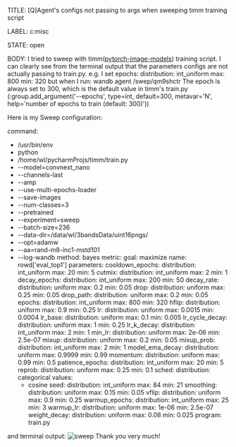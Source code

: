 TITLE:
[Q]Agent's configs not passing to args when sweeping timm training script

LABEL:
c:misc

STATE:
open

BODY:
I tried to sweep with timm([pytorch-image-models](https://github.com/huggingface/pytorch-image-models)) training script. 
I can clearly see from the terminal output that the parameters configs are not actually passing to train.py. 
e.g. I set   epochs:
    distribution: int_uniform
    max: 800
    min: 320
but when I run: wandb agent /swep/qm9shctr
The epoch is always set to 300, which is the default value in timm's train.py (:group.add_argument('--epochs', type=int, default=300, metavar='N',
                   help='number of epochs to train (default: 300)'))

Here is my Sweep configuration:


command:
  - /usr/bin/env
  - python
  - /home/wl/pycharmProjs/timm/train.py
  - --model=convnext_nano
  - --channels-last
  - --amp
  - --use-multi-epochs-loader
  - --save-images
  - --num-classes=3
  - --pretrained
  - --experiment=sweep
  - --batch-size=236
  - --data-dir=/data/wl/3bandsData/uint16pngs/
  - --opt=adamw
  - --aa=rand-m8-inc1-mstd101
  - --log-wandb
method: bayes
metric:
  goal: maximize
  name: rowd['eval_top1']
parameters:
  cooldown_epochs:
    distribution: int_uniform
    max: 20
    min: 5
  cutmix:
    distribution: int_uniform
    max: 2
    min: 1
  decay_epochs:
    distribution: int_uniform
    max: 200
    min: 50
  decay_rate:
    distribution: uniform
    max: 0.2
    min: 0.05
  drop:
    distribution: uniform
    max: 0.25
    min: 0.05
  drop_path:
    distribution: uniform
    max: 0.2
    min: 0.05
  epochs:
    distribution: int_uniform
    max: 800
    min: 320
  hflip:
    distribution: uniform
    max: 0.9
    min: 0.25
  lr:
    distribution: uniform
    max: 0.0015
    min: 0.0004
  lr_base:
    distribution: uniform
    max: 0.1
    min: 0.005
  lr_cycle_decay:
    distribution: uniform
    max: 1
    min: 0.25
  lr_k_decay:
    distribution: int_uniform
    max: 2
    min: 1
  min_lr:
    distribution: uniform
    max: 2e-06
    min: 2.5e-07
  mixup:
    distribution: uniform
    max: 0.2
    min: 0.05
  mixup_prob:
    distribution: int_uniform
    max: 2
    min: 1
  model_ema_decay:
    distribution: uniform
    max: 0.9999
    min: 0.99
  momentum:
    distribution: uniform
    max: 0.99
    min: 0.5
  patience_epochs:
    distribution: int_uniform
    max: 20
    min: 5
  reprob:
    distribution: uniform
    max: 0.25
    min: 0.1
  sched:
    distribution: categorical
    values:
      - cosine
  seed:
    distribution: int_uniform
    max: 84
    min: 21
  smoothing:
    distribution: uniform
    max: 0.15
    min: 0.05
  vflip:
    distribution: uniform
    max: 0.9
    min: 0.25
  warmup_epochs:
    distribution: int_uniform
    max: 25
    min: 3
  warmup_lr:
    distribution: uniform
    max: 1e-06
    min: 2.5e-07
  weight_decay:
    distribution: uniform
    max: 0.08
    min: 0.025
program: train.py

and terminal output:
![sweep](https://user-images.githubusercontent.com/46447559/228454948-ba868774-154d-4fb4-a23d-565edc2c7989.JPG)
Thank you very much!

